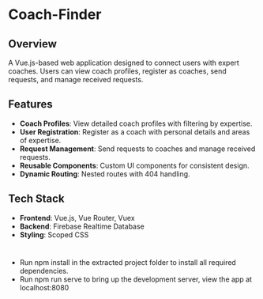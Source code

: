 # Coach-Finder

## Overview
A Vue.js-based web application designed to connect users with expert coaches. Users can view coach profiles, register as coaches, send requests, and manage received requests.

## Features
- **Coach Profiles**: View detailed coach profiles with filtering by expertise.
- **User Registration**: Register as a coach with personal details and areas of expertise.
- **Request Management**: Send requests to coaches and manage received requests.
- **Reusable Components**: Custom UI components for consistent design.
- **Dynamic Routing**: Nested routes with 404 handling.

## Tech Stack
- **Frontend**: Vue.js, Vue Router, Vuex  
- **Backend**: Firebase Realtime Database  
- **Styling**: Scoped CSS

#
- Run npm install in the extracted project folder to install all required dependencies.
- Run npm run serve to bring up the development server, view the app at localhost:8080
